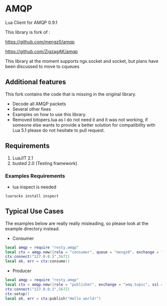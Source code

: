# AMQP

Lua Client for AMQP 0.9.1

This library is fork of : 

https://github.com/mengz0/amqp

https://github.com/ZigzagAK/amqp

This library at the moment supports ngx.socket and socket, but plans have been discussed to move to cqueues

## Additional features

This fork contains the code that is missing in the original library.

* Decode all AMQP packets
* Several other fixes
* Examples on how to use this library.
* Removed bitopers.lua as I do not need it and it was not working, if someone else wants to provide a better solution for compatibility with Lua 5.1 please do not hesitate to pull request.

## Requirements

1. LuaJIT 2.1
2. busted 2.0 (Testing framework)

### Examples Requirements

* lua inspect is needed 

```
luarocks install inspect
```

## Typical Use Cases

The examples below are really really misleading, so please look at the example directory instead.

+ Consumer

```lua
local amqp = require "resty.amqp"
local ctx = amqp.new({role = "consumer", queue = "mengz0", exchange = "amq.topic", ssl = false, user = "guest", password = "guest"})
ctx:connect("127.0.0.1",5672)
local ok, err = ctx:consume()
```

+ Producer

```lua
local amqp = require "resty.amqp"
local ctx = amqp.new({role = "publisher", exchange = "amq.topic", ssl = false, user = "guest", password = "guest"})
ctx:connect("127.0.0.1",5672)
ctx:setup()
local ok, err = ctx:publish("Hello world!")
```
